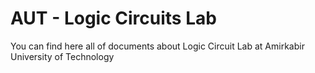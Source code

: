 # AUT - Logic Circuits Lab
You can find here all of documents about Logic Circuit Lab at Amirkabir University of Technology
